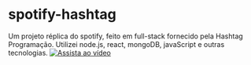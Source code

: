 # spotify-hashtag
Um projeto réplica do spotify, feito em full-stack fornecido pela Hashtag Programação. Utilizei node.js, react, mongoDB, javaScript e outras tecnologias.
[![Assista ao vídeo](https://img.youtube.com/vi/NLC7myL00mA/maxresdefault.jpg)](https://www.youtube.com/watch?v=NLC7myL00mA)
